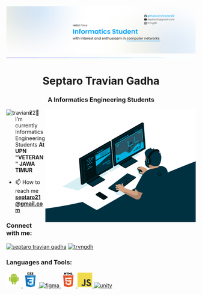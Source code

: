 <img align="center" alt="coding" src="Banner.jpg">
<!--horizontal divider(gradiant)-->
<img src="https://github.com/travian22/travian22/blob/main/line%20light.gif">

<h1 align="center">Septaro Travian Gadha</h1>
<h3 align="center">A Informatics Engineering Students</h3>
<img align="right" alt="coding" width="400" src="https://github.com/travian22/travian22/blob/main/coding.gif">

<p><img align="left" src="https://github-readme-stats.vercel.app/api/top-langs?username=travian22&hide_progress=true&locale=en&layout=compact" alt="travian22" /></p>


- 🌱 I’m currently Informatics Engineering Students **At UPN "VETERAN" JAWA TIMUR**

- 📫 How to reach me **septaro21@gmail.com**

<h3 align="left">Connect with me:</h3>
<p align="left">
<a href="https://linkedin.com/in/septarotraviangadha" target="blank"><img align="center" src="https://raw.githubusercontent.com/rahuldkjain/github-profile-readme-generator/master/src/images/icons/Social/linked-in-alt.svg" alt="septaro travian gadha" height="30" width="40" /></a>
<a href="https://instagram.com/trvngdh" target="blank"><img align="center" src="https://raw.githubusercontent.com/rahuldkjain/github-profile-readme-generator/master/src/images/icons/Social/instagram.svg" alt="trvngdh" height="30" width="40" /></a>
</p>

<h3 align="left">Languages and Tools:</h3>
<p align="left"> <a href="https://developer.android.com" target="_blank" rel="noreferrer"> <img src="https://raw.githubusercontent.com/devicons/devicon/master/icons/android/android-original-wordmark.svg" alt="android" width="40" height="40"/> </a> <a href="https://www.w3schools.com/css/" target="_blank" rel="noreferrer"> <img src="https://raw.githubusercontent.com/devicons/devicon/master/icons/css3/css3-original-wordmark.svg" alt="css3" width="40" height="40"/> </a> <a href="https://www.figma.com/" target="_blank" rel="noreferrer"> <img src="https://www.vectorlogo.zone/logos/figma/figma-icon.svg" alt="figma" width="40" height="40"/> </a> <a href="https://www.w3.org/html/" target="_blank" rel="noreferrer"> <img src="https://raw.githubusercontent.com/devicons/devicon/master/icons/html5/html5-original-wordmark.svg" alt="html5" width="40" height="40"/> </a> <a href="https://developer.mozilla.org/en-US/docs/Web/JavaScript" target="_blank" rel="noreferrer"> <img src="https://raw.githubusercontent.com/devicons/devicon/master/icons/javascript/javascript-original.svg" alt="javascript" width="40" height="40"/> </a> <a href="https://unity.com/" target="_blank" rel="noreferrer"> <img src="https://www.vectorlogo.zone/logos/unity3d/unity3d-icon.svg" alt="unity" width="40" height="40"/> </a> </p>
